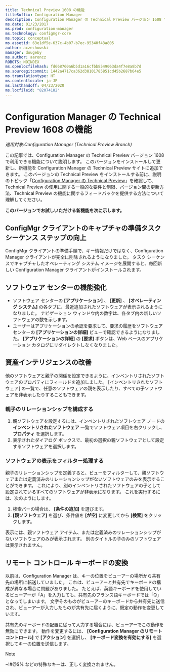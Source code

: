 ```yaml
---
title: Technical Preview 1608 の機能
titleSuffix: Configuration Manager
description: Configuration Manager の Technical Preview バージョン 1608 で使用できる機能について説明します。
ms.date: 01/23/2017
ms.prod: configuration-manager
ms.technology: configmgr-core
ms.topic: conceptual
ms.assetid: 63e1df5e-637c-4b07-b7ec-95340f43a805
author: aczechowski
manager: dougeby
ms.author: aaroncz
ROBOTS: NOINDEX
ms.openlocfilehash: fd668760a6b5d1a16cfbb8549063da4f7e8a8b7d
ms.sourcegitcommit: 1442a4717ca362d38101785851cd45b2687b64e5
ms.translationtype: HT
ms.contentlocale: ja-JP
ms.lasthandoff: 04/23/2020
ms.locfileid: "82074182"
---
```

# <a name="capabilities-in-technical-preview-1608-for-configuration-manager"></a>Configuration Manager の Technical Preview 1608 の機能

*適用対象:Configuration Manager (Technical Preview Branch)*

この記事では、Configuration Manager の Technical Preview バージョン 1608 で利用できる機能について説明します。 このバージョンをインストールして更新し、新機能を Configuration Manager の Technical Preview サイトに追加できます。      このバージョンの Technical Preview をインストールする前に、説明のトピック「[Configuration Manager の Technical Preview](../../core/get-started/technical-preview.md)」を確認して、Technical Preview の使用に関する一般的な要件と制限、バージョン間の更新方法、Technical Preview の機能に関するフィードバックを提供する方法について理解してください。    


**このバージョンでお試しいただける新機能を次に示します。**  




##  <a name="improvements-to-the-prepare-configmgr-client-for-capture-task-sequence-step"></a>ConfigMgr クライアントのキャプチャの準備タスク シーケンス ステップの向上  
ConfigMgr クライアントの準備手順で、キー情報だけではなく、Configuration Manager クライアントが完全に削除されるようになりました。 タスク シーケンスでキャプチャしたオペレーティング システム イメージを展開すると、毎回新しい Configuration Manager クライアントがインストールされます。  


## <a name="improvements-to-software-center"></a>ソフトウェア センターの機能強化
* ソフトウェア センターの **[アプリケーション]** 、 **[更新]** 、 **[オペレーティング システム]** の各タブに、最近追加されたソフトウェアが表示されるようになりました。 ナビゲーション ウィンドウ内の数字は、各タブ内の新しいソフトウェアの数を示します。
* ユーザーはアプリケーションの承認を要求して、要求の履歴をソフトウェア センターの **[アプリケーションの詳細]** ビューで確認できるようになりました。 **[アプリケーションの詳細]** の **[要求]** ボタンは、Web ベースのアプリケーション カタログにリダイレクトしなくなりました。

## <a name="improvements-to-asset-intelligence"></a>資産インテリジェンスの改善
他のソフトウェアと親子の関係を設定できるように、インベントリされたソフトウェアのプロパティにフィールドを追加しました。 [インベントリされたソフトウェア] の一覧で、任意のソフトウェアの親を表示したり、すべての子ソフトウェアを非表示したりすることもできます。

### <a name="configure-a-parent-to-child-relationship"></a>親子のリレーションシップを構成する
  1. 親ソフトウェアを設定するには、インベントリされたソフトウェア ノードの**インベントリされたソフトウェア** 一覧でソフトウェア項目を右クリックし、**プロパティ** を選択します。
  2. 表示されたダイアログ ボックスで、最初の選択の親ソフトウェアとして設定するソフトウェアを選択します。

### <a name="filter-the-software-display"></a>ソフトウェアの表示をフィルター処理する
親子のリレーションシップを定義すると、ビューをフィルターして、親ソフトウェアまたは定義済みのリレーションシップがないソフトウェアのみを表示することができます。 これにより、別のインベントリされたソフトウェアの子として設定されているすべてのソフトウェアが非表示になります。 これを実行するには、次のようにします。
   1. 検索バーの場合は、 **[条件の追加]** を選びます。
   2. **[親ソフトウェア]** を選び、条件値を **[が空]** に変更してから **[検索]** をクリックします。

表示には、親ソフトウェア アイテム、または定義済みのリレーションシップがないソフトウェアのみが表示されます。 別のタイトルの子のみのソフトウェアは表示されません。

## <a name="remote-control-keyboard-translation"></a>リモート コントロール キーボードの変換
以前は、Configuration Manager は、キーの位置をビューアーの場所から共有先の場所に転送していました。 これは、ビューアーと共有先でキーボードの構成が異なる場合に問題がありました。 たとえば、英語キーボードを使用しているビューアーが「A」を入力しても、共有先のフランス語キーボードでは「Q」となってしまいます。 文字そのものがビューアーのキーボードから共有先に送信され、ビューアーが入力したものが共有先に届くように、既定の動作を変更しています。

共有先のキーボードの配置に従って入力する場合には、ビューアーでこの動作を無効にできます。 動作を変更するには、 **[Configuration Manager のリモート コントロール]** で **[アクション]** を選択し、 **[キーボード変換を有効にする]** を選択してキーの位置を送信します。

> [!NOTE]
>
> ~!#@$% などの特殊なキーは、正しく変換されません。
